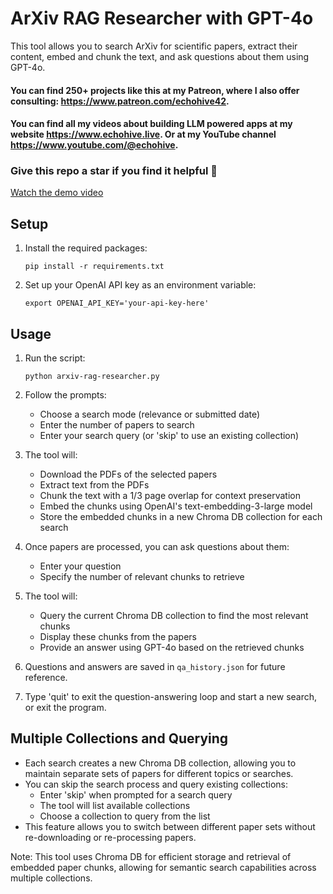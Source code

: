 # ArXiv RAG Researcher with GPT-4o

This tool allows you to search ArXiv for scientific papers, extract their content, embed and chunk the text, and ask questions about them using GPT-4o.

#### You can find 250+ projects like this at my Patreon, where I also offer consulting: https://www.patreon.com/echohive42.
#### You can find all my videos about building LLM powered apps at my website https://www.echohive.live. Or at my YouTube channel https://www.youtube.com/@echohive.

### Give this repo a star if you find it helpful 🙏

[Watch the demo video](https://youtu.be/cnqIomsS-SU)

## Setup

1. Install the required packages:
   ```
   pip install -r requirements.txt
   ```

2. Set up your OpenAI API key as an environment variable:
   ```
   export OPENAI_API_KEY='your-api-key-here'
   ```

## Usage

1. Run the script:
   ```
   python arxiv-rag-researcher.py
   ```

2. Follow the prompts:
   - Choose a search mode (relevance or submitted date)
   - Enter the number of papers to search
   - Enter your search query (or 'skip' to use an existing collection)

3. The tool will:
   - Download the PDFs of the selected papers
   - Extract text from the PDFs
   - Chunk the text with a 1/3 page overlap for context preservation
   - Embed the chunks using OpenAI's text-embedding-3-large model
   - Store the embedded chunks in a new Chroma DB collection for each search

4. Once papers are processed, you can ask questions about them:
   - Enter your question
   - Specify the number of relevant chunks to retrieve

5. The tool will:
   - Query the current Chroma DB collection to find the most relevant chunks
   - Display these chunks from the papers
   - Provide an answer using GPT-4o based on the retrieved chunks

6. Questions and answers are saved in `qa_history.json` for future reference.

7. Type 'quit' to exit the question-answering loop and start a new search, or exit the program.

## Multiple Collections and Querying

- Each search creates a new Chroma DB collection, allowing you to maintain separate sets of papers for different topics or searches.
- You can skip the search process and query existing collections:
  - Enter 'skip' when prompted for a search query
  - The tool will list available collections
  - Choose a collection to query from the list
- This feature allows you to switch between different paper sets without re-downloading or re-processing papers.

Note: This tool uses Chroma DB for efficient storage and retrieval of embedded paper chunks, allowing for semantic search capabilities across multiple collections.
